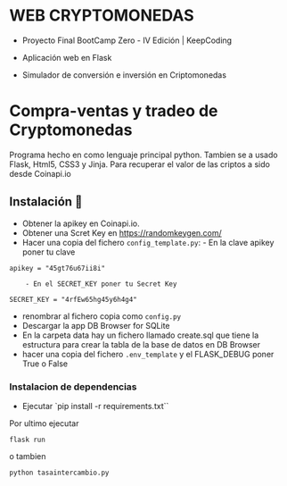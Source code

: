 # WEB CRYPTOMONEDAS
- Proyecto Final BootCamp Zero - IV Edición | KeepCoding

- Aplicación web en Flask

- Simulador de conversión e inversión en Criptomonedas

# Compra-ventas y tradeo de Cryptomonedas

Programa hecho en como lenguaje principal python. Tambien se a usado Flask, Html5, CSS3 y Jinja.
Para recuperar el valor de las criptos a sido desde Coinapi.io

## Instalación 🔧

- Obtener la apikey en Coinapi.io.
- Obtener una Scret Key en https://randomkeygen.com/ 
- Hacer una copia del fichero `config_template.py`:
        - En la clave apikey  poner tu clave

```
apikey = "45gt76u67ii8i"
```
        - En el SECRET_KEY poner tu Secret Key
```
SECRET_KEY = "4rfEw65hg45y6h4g4"
```

- renombrar al fichero copia como `config.py`
- Descargar la app DB Browser for SQLite
- En la carpeta data hay un fichero llamado create.sql que tiene la estructura para crear la tabla de la base de datos en DB Browser
- hacer una copia del fichero `.env_template` y el FLASK_DEBUG poner True o False


### Instalacion de dependencias

- Ejecutar `pip install -r requirements.txt``

Por ultimo ejecutar

```
flask run
```
o tambien
```
python tasaintercambio.py
```